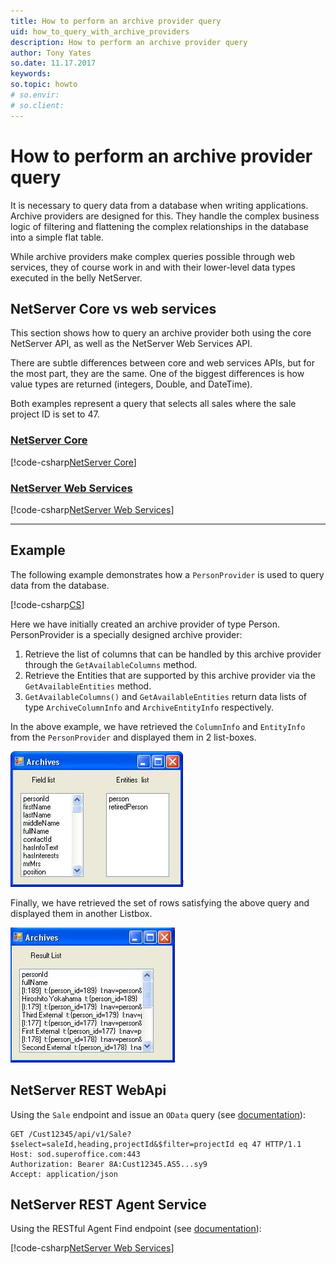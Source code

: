 ```yaml
---
title: How to perform an archive provider query
uid: how_to_query_with_archive_providers
description: How to perform an archive provider query
author: Tony Yates
so.date: 11.17.2017
keywords:
so.topic: howto
# so.envir:
# so.client:
---
```


# How to perform an archive provider query

It is necessary to query data from a database when writing applications. Archive providers are designed for this. They handle the complex business logic of filtering and flattening the complex relationships in the database into a simple flat table.

While archive providers make complex queries possible through web services, they of course work in and with their lower-level data types executed in the belly NetServer.

## NetServer Core vs web services

This section shows how to query an archive provider both using the core NetServer API, as well as the NetServer Web Services API.

There are subtle differences between core and web services APIs, but for the most part, they are the same. One of the biggest differences is how value types are returned (integers, Double, and DateTime).

Both examples represent a query that selects all sales where the sale project ID is set to 47.

### [NetServer Core](#tab/query-ns-core)

[!code-csharp[NetServer Core](includes/query-ns-core.cs)]

### [NetServer Web Services](#tab/query-ns-ws)

[!code-csharp[NetServer Web Services](includes/query-ns-ws.cs)]

***

## Example

The following example demonstrates how a `PersonProvider` is used to query data from the database.

[!code-csharp[CS](includes/personprovider.cs)]

Here we have initially created an archive provider of type Person. PersonProvider is a specially designed archive provider:

1. Retrieve the list of columns that can be handled by this archive provider through the `GetAvailableColumns` method.
2. Retrieve the Entities that are supported by this archive provider via the `GetAvailableEntities` method.
3. `GetAvailableColumns()` and `GetAvailableEntities` return data lists of type `ArchiveColumnInfo` and `ArchiveEntityInfo` respectively.

In the above example, we have retrieved the `ColumnInfo` and `EntityInfo` from the `PersonProvider` and displayed them in 2 list-boxes.

![ALT][img1]

Finally, we have retrieved the set of rows satisfying the above query and displayed them in another Listbox.

![ALT][img2]

## NetServer REST WebApi

Using the `Sale` endpoint and issue an `OData` query (see [documentation][1]):

```http
GET /Cust12345/api/v1/Sale?$select=saleId,heading,projectId&$filter=projectId eq 47 HTTP/1.1
Host: sod.superoffice.com:443
Authorization: Bearer 8A:Cust12345.AS5...sy9
Accept: application/json
```

## NetServer REST Agent Service

Using the RESTful Agent Find endpoint (see [documentation][2]):

[!code-csharp[NetServer Web Services](includes/query-rest-agent.js)]

<!-- Referenced links -->
[1]: ../../api-reference/restful/rest/Sale/v1SaleEntity_GetAll.md
[2]: <xref:SuperOffice.CRM.Services.FindAgent.FindFromRestrictionsColumns(SuperOffice.CRM.ArchiveLists.ArchiveRestrictionInfo[],System.String,System.String[],System.Int32,System.Int32)>

<!-- Referenced images -->
[img1]: media/query-1.jpg
[img2]: media/query-2.jpg

